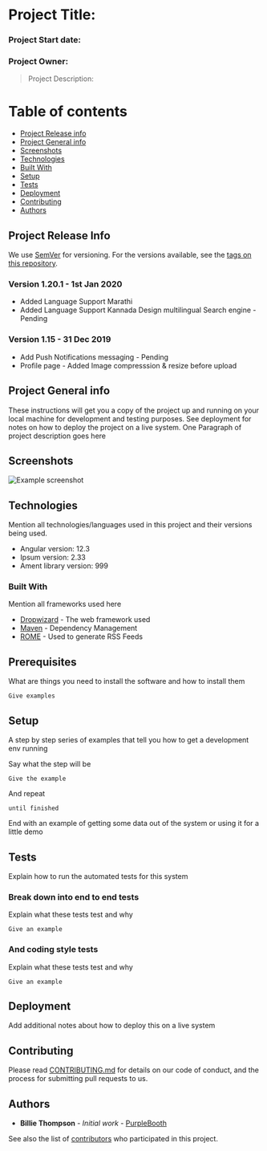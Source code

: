 # Project Title: 
### Project Start date:
### Project Owner:

> Project Description:

# Table of contents
* [Project Release info](#project-release-info)
* [Project General info](#project-general-info)
* [Screenshots](#screenshots)
* [Technologies](#technologies)
* [Built With](#built-with)
* [Setup](#setup)
* [Tests](#tests)
* [Deployment](#deployment)
* [Contributing ](#Contributing)
* [Authors](#authors)


## Project Release Info

We use [SemVer](http://semver.org/) for versioning. For the versions available, see the [tags on this repository](https://github.com/your/project/tags).

### Version 1.20.1 - 1st Jan 2020
 *  Added Language Support Marathi
 *  Added Language Support Kannada
Design multilingual Search engine - Pending

### Version 1.15 - 31 Dec 2019
* Add Push Notifications messaging - Pending
* Profile page - Added Image compresssion & resize before upload 


## Project General info

These instructions will get you a copy of the project up and running on your local machine for development and testing purposes. See deployment for notes on how to deploy the project on a live system.
One Paragraph of project description goes here

## Screenshots
![Example screenshot](./img/screenshot.png)

## Technologies

Mention all technologies/languages used in this project and their versions being used.
* Angular version: 12.3
* Ipsum version: 2.33
* Ament library version: 999
	
### Built With
Mention all frameworks used here
* [Dropwizard](http://www.dropwizard.io/1.0.2/docs/) - The web framework used
* [Maven](https://maven.apache.org/) - Dependency Management
* [ROME](https://rometools.github.io/rome/) - Used to generate RSS Feeds

## Prerequisites

What are things you need to install the software and how to install them

```
Give examples
```

## Setup

A step by step series of examples that tell you how to get a development env running

Say what the step will be

```
Give the example
```

And repeat

```
until finished
```

End with an example of getting some data out of the system or using it for a little demo

## Tests

Explain how to run the automated tests for this system

### Break down into end to end tests

Explain what these tests test and why

```
Give an example
```

### And coding style tests

Explain what these tests test and why

```
Give an example
```

## Deployment

Add additional notes about how to deploy this on a live system



## Contributing

Please read [CONTRIBUTING.md](https://gist.github.com/PurpleBooth/b24679402957c63ec426) for details on our code of conduct, and the process for submitting pull requests to us.



## Authors

* **Billie Thompson** - *Initial work* - [PurpleBooth](https://github.com/PurpleBooth)

See also the list of [contributors](https://github.com/your/project/contributors) who participated in this project.

